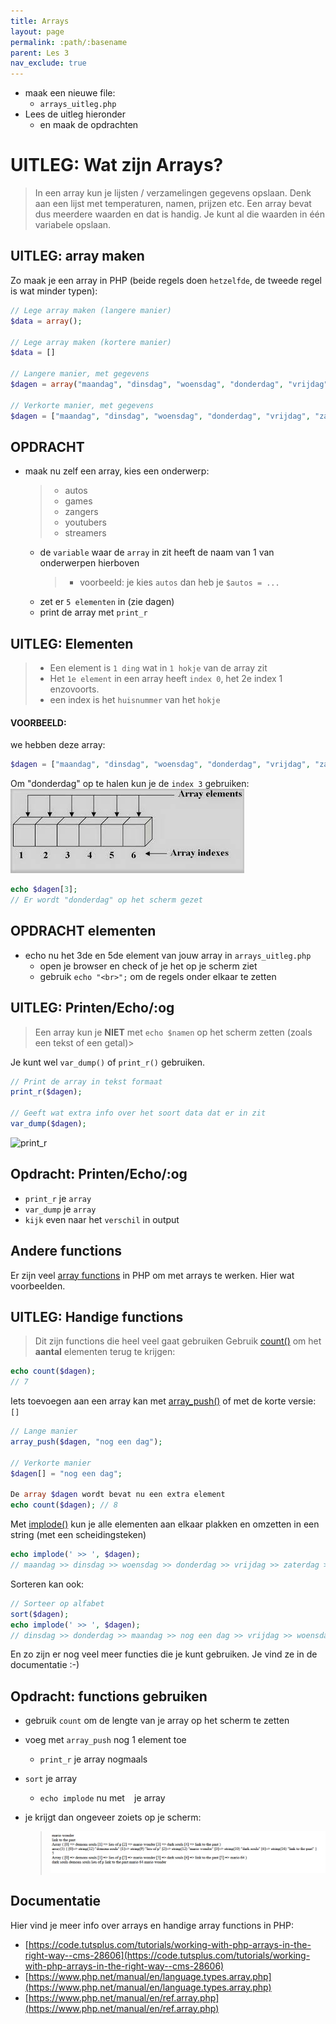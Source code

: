 ```yaml
---
title: Arrays 
layout: page 
permalink: :path/:basename 
parent: Les 3 
nav_exclude: true
---
```


- maak een nieuwe file:
    - `arrays_uitleg.php`
- Lees de uitleg hieronder
    - en maak de opdrachten



# UITLEG: Wat zijn Arrays? 

> In een array kun je lijsten / verzamelingen gegevens opslaan. Denk aan een lijst met temperaturen, namen, prijzen etc.
> Een array bevat dus meerdere waarden en dat is handig. Je kunt al die waarden in één variabele opslaan.


## UITLEG: array maken

Zo maak je een array in PHP (beide regels doen `hetzelfde`, de tweede regel is wat minder typen):

```php
// Lege array maken (langere manier)
$data = array();

// Lege array maken (kortere manier)
$data = []

// Langere manier, met gegevens
$dagen = array("maandag", "dinsdag", "woensdag", "donderdag", "vrijdag", "zaterdag", "zondag");

// Verkorte manier, met gegevens
$dagen = ["maandag", "dinsdag", "woensdag", "donderdag", "vrijdag", "zaterdag", "zondag"];
```

## OPDRACHT

- maak nu zelf een array, kies een onderwerp:
    > - autos
    > - games
    > - zangers
    > - youtubers
    > - streamers
    - de `variable` waar de `array` in zit heeft de naam van 1 van onderwerpen hierboven
        > - voorbeeld: je kies `autos` dan heb je `$autos = ...`
    - zet er `5 elementen` in (zie dagen)
    - print de array met `print_r`


## UITLEG: Elementen

> - Een element is `1 ding` wat in `1 hokje` van de array zit
> - Het `1e element` in een array heeft `index 0`, het 2e index 1 enzovoorts. 
> - een index is het `huisnummer` van het `hokje`


#### VOORBEELD:

we hebben deze array:
```PHP
$dagen = ["maandag", "dinsdag", "woensdag", "donderdag", "vrijdag", "zaterdag", "zondag"];
```

Om "donderdag" op te halen kun je de `index 3` gebruiken:
![Array index](img/array_index.jpg)

```php
echo $dagen[3]; 
// Er wordt "donderdag" op het scherm gezet
```


## OPDRACHT elementen

- echo nu het 3de en 5de element van jouw array in `arrays_uitleg.php` 
    - open je browser en check of je het op je scherm ziet
    - gebruik `echo "<br>";` om de regels onder elkaar te zetten

## UITLEG: Printen/Echo/:og

> Een array kun je **NIET** met `echo $namen` op het scherm zetten (zoals een tekst of een getal)> 

Je kunt wel `var_dump()` of `print_r()` gebruiken.

```php
// Print de array in tekst formaat
print_r($dagen);   

// Geeft wat extra info over het soort data dat er in zit
var_dump($dagen); 
```

![print_r](images/dump.png)

## Opdracht: Printen/Echo/:og

- `print_r` je `array`
- `var_dump` je `array`
- `kijk` even naar het `verschil` in output


## Andere functions

Er zijn veel [array functions](https://www.php.net/manual/en/ref.array.php) in PHP om met arrays te werken. Hier wat voorbeelden.


## UITLEG: Handige functions

> Dit zijn functions die heel veel gaat gebruiken
Gebruik [count()](https://www.php.net/manual/en/function.count.php) om het **aantal** elementen terug te krijgen:

```php 
echo count($dagen); 
// 7
``` 

Iets toevoegen aan een array kan met [array_push()](https://www.php.net/manual/en/function.array-push.php) of met de korte versie: `[]`

```php
// Lange manier
array_push($dagen, "nog een dag");

// Verkorte manier 
$dagen[] = "nog een dag";

De array $dagen wordt bevat nu een extra element
echo count($dagen); // 8
```

Met [implode()](https://www.php.net/manual/en/function.implode.php) kun je alle elementen aan elkaar plakken en omzetten in een string (met een scheidingsteken)

```php
echo implode(' >> ', $dagen);
// maandag >> dinsdag >> woensdag >> donderdag >> vrijdag >> zaterdag >> zondag >> nog een dag
```

Sorteren kan ook:

```php
// Sorteer op alfabet
sort($dagen);
echo implode(' >> ', $dagen);
// dinsdag >> donderdag >> maandag >> nog een dag >> vrijdag >> woensdag >> zaterdag >> zondag
```

En zo zijn er nog veel meer functies die je kunt gebruiken. Je vind ze in de documentatie :-)


## Opdracht: functions gebruiken

- gebruik `count` om de lengte van je array op het scherm te zetten

- voeg met `array_push` nog 1 element toe
    - `print_r` je array nogmaals
- `sort` je array 
    - `echo implode` nu met ` ` je array
- je krijgt dan ongeveer zoiets op je scherm:
    > ![](img/arrayresult.PNG)
    
## Documentatie
Hier vind je meer info over arrays en handige array functions in PHP:

- [https://code.tutsplus.com/tutorials/working-with-php-arrays-in-the-right-way--cms-28606](https://code.tutsplus.com/tutorials/working-with-php-arrays-in-the-right-way--cms-28606)
- [https://www.php.net/manual/en/language.types.array.php](https://www.php.net/manual/en/language.types.array.php)
- [https://www.php.net/manual/en/ref.array.php](https://www.php.net/manual/en/ref.array.php)

